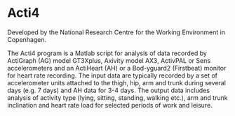 # Acti4
Developed by the National Research Centre for the Working Environment in Copenhagen.


The Acti4 program is a Matlab script for analysis of data recorded by ActiGraph (AG) model GT3Xplus, Axivity model AX3, ActivPAL or Sens accelerometers and an ActiHeart (AH) or a Bod-yguard2 (Firstbeat) monitor for heart rate recording. The input data are typically recorded by a set of accelerometer units attached to the thigh, hip, arm and trunk during several days (e.g. 7 days) and AH data for 3-4 days. The output data includes analysis of activity type (lying, sitting, standing, walking etc.), arm and trunk inclination and heart rate load for selected periods of work and leisure.
